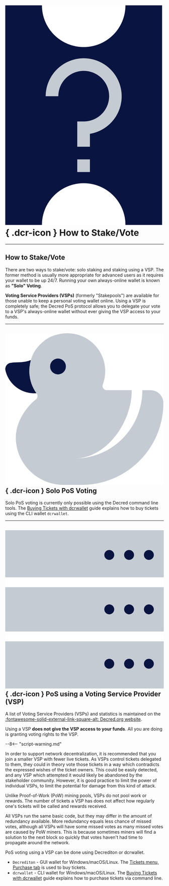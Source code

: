 # ![](../img/dcr-icons/QuestionTicket.svg){ .dcr-icon } How to Stake/Vote

---

## How to Stake/Vote

There are two ways to stake/vote: solo staking and staking using a VSP. The former method is usually more appropriate for advanced users as it requires your wallet to be up 24/7. Running your own always-online wallet is known as **"Solo" Voting**.

**Voting Service Providers (VSPs)** (formerly "Stakepools") are available for those unable to keep a personal voting wallet online. Using a VSP is completely safe; the Decred PoS protocol allows you to delegate your vote to a VSP's always-online wallet without ever giving the VSP access to your funds.

---

## ![](../img/dcr-icons/Solo.svg){ .dcr-icon } Solo PoS Voting

Solo PoS voting is currently only possible using the Decred command line tools. The [Buying Tickets with dcrwallet](../wallets/cli/dcrwallet-tickets.md) guide explains how to buy tickets using the CLI wallet `dcrwallet`.

---

## ![](../img/dcr-icons/Servers.svg){ .dcr-icon } PoS using a Voting Service Provider (VSP)

A list of Voting Service Providers (VSPs) and statistics is maintained on the
[:fontawesome-solid-external-link-square-alt: Decred.org website](https://decred.org/vsp/).

Using a VSP **does not give the VSP access to your funds**. All you are doing is granting voting rights to the VSP.

--8<-- "script-warning.md"

In order to support network decentralization, it is recommended that you join a smaller VSP with fewer live tickets. As VSPs control tickets delegated to them, they could in theory vote those tickets in a way which contradicts the expressed wishes of the ticket owners. This could be easily detected, and any VSP which attempted it would likely be abandoned by the stakeholder community. However, it is good practice to limit the power of individual VSPs, to limit the potential for damage from this kind of attack.

Unlike Proof-of-Work (PoW) mining pools, VSPs do not pool work or rewards. The number of tickets a VSP has does not affect how regularly one's tickets will be called and rewards received. 

All VSPs run the same basic code, but they may differ in the amount of redundancy available.
More redundancy equals less chance of missed votes, although all VSPs will have some missed votes as many missed votes are caused by PoW miners. This is because sometimes miners will find a solution to the next block so quickly that votes haven't had time to propagate around the network.

PoS voting using a VSP can be done using Decrediton or dcrwallet.

- `Decrediton` - GUI wallet for Windows/macOS/Linux. The [Tickets menu, Purchase tab](../wallets/decrediton/using-decrediton.md#tickets) is used to buy tickets.
- `dcrwallet` - CLI wallet for Windows/macOS/Linux. The [Buying Tickets with dcrwallet](../wallets/cli/dcrwallet-tickets.md) guide explains how to purchase tickets via command line.

